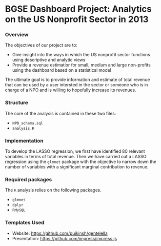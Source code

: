 # BGSE Dashboard Project: Analytics on the US Nonprofit Sector in 2013

### Overview

The objectives of our project are to:

- Give insight into the ways in which the US nonprofit sector functions using descriptive and analytic views 
- Provide a revenue estimatior for small, medium and large non-profits using the dashboard based on a statistical model

The ultimate goal is to provide information and estimate of total revenue that can be used by a user intersted in the sector or someone who is in charge of a NPO and is willing to hopefully increase its revenues.

### Structure

The core of the analysis is contained in these two files:

- `NPO_schema.sql`
- `analysis.R`

### Implementation

To develop the LASSO regression, we first have identified 80 relevant variables in terms of total revenue. Then we have carried out a LASSO regression using the `glmnet` package with the objective to narrow down the number of variables with a significant marginal contribution to revenue. 


### Required packages

The `R` analysis relies on the following packages. 

- `glmnet`
- `dplyr`
- `RMySQL`

### Templates Used
- Website: https://github.com/puikinsh/gentelella
- Presentation: https://github.com/impress/impress.js
